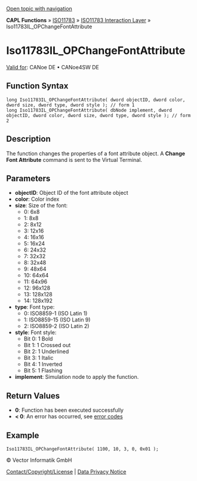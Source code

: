 [Open topic with navigation](../../../../../../CANoeDEFamily.htm#Topics/CAPLFunctions/ISO11783/ISOInteractionLayer/Functions/CAPLfunctionIso11783ILOPChangeFontAttr.md)

**CAPL Functions** » [ISO11783](../../CAPLfunctionsISO11783Overview.md) » [ISO11783 Interaction Layer](../CAPLfunctionsISOILOverview.md) » Iso11783IL_OPChangeFontAttribute

# Iso11783IL_OPChangeFontAttribute

[Valid for](../../../../Shared/FeatureAvailability.md): CANoe DE • CANoe4SW DE

## Function Syntax

```plaintext
long Iso11783IL_OPChangeFontAttribute( dword objectID, dword color, dword size, dword type, dword style ); // form 1
long Iso11783IL_OPChangeFontAttribute( dbNode implement, dword objectID, dword color, dword size, dword type, dword style ); // form 2
```

## Description

The function changes the properties of a font attribute object. A **Change Font Attribute** command is sent to the Virtual Terminal.

## Parameters

- **objectID**: Object ID of the font attribute object
- **color**: Color index
- **size**: Size of the font:
  - 0: 6x8
  - 1: 8x8
  - 2: 8x12
  - 3: 12x16
  - 4: 16x16
  - 5: 16x24
  - 6: 24x32
  - 7: 32x32
  - 8: 32x48
  - 9: 48x64
  - 10: 64x64
  - 11: 64x96
  - 12: 96x128
  - 13: 128x128
  - 14: 128x192
- **type**: Font type:
  - 0: ISO8859-1 (ISO Latin 1)
  - 1: ISO8859-15 (ISO Latin 9)
  - 2: ISO8859-2 (ISO Latin 2)
- **style**: Font style:
  - Bit 0: 1 Bold
  - Bit 1: 1 Crossed out
  - Bit 2: 1 Underlined
  - Bit 3: 1 Italic
  - Bit 4: 1 Inverted
  - Bit 5: 1 Flashing
- **implement**: Simulation node to apply the function.

## Return Values

- **0**: Function has been executed successfully
- **< 0**: An error has occurred, see [error codes](../../../CAPLfunctionsISOj1939ErrorCodes.md)

## Example

```plaintext
Iso11783IL_OPChangeFontAttribute( 1100, 10, 3, 0, 0x01 );
```

© Vector Informatik GmbH

[Contact/Copyright/License](../../../../Shared/ContactCopyrightLicense.md) | [Data Privacy Notice](https://www.vector.com/int/en/company/get-info/privacy-policy/)
